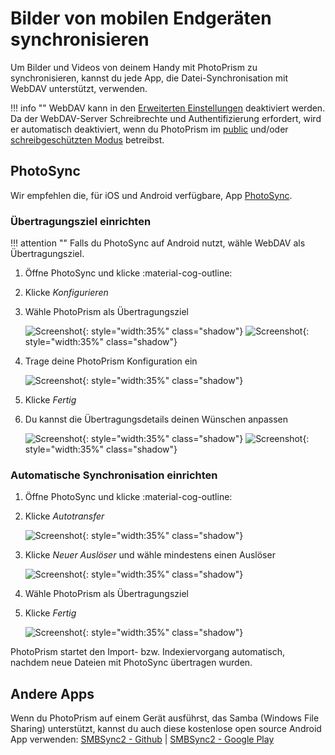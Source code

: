 # Bilder von mobilen Endgeräten synchronisieren #
Um Bilder und Videos von deinem Handy mit PhotoPrism zu synchronisieren, kannst du jede App, die Datei-Synchronisation mit WebDAV unterstützt, verwenden.

!!! info ""
    WebDAV kann in den [Erweiterten Einstellungen](../settings/advanced.md) deaktiviert werden.
    Da der WebDAV-Server Schreibrechte und Authentifizierung erfordert, wird er automatisch deaktiviert, wenn du PhotoPrism im [public](https://docs.photoprism.app/getting-started/config-options/#authentication) und/oder [schreibgeschützten Modus](https://docs.photoprism.app/getting-started/config-options/#feature-flags) betreibst.

## PhotoSync ##
Wir empfehlen die, für iOS und Android verfügbare, App [PhotoSync](https://link.photoprism.app/photosync).

### Übertragungsziel einrichten ###

!!! attention ""
    Falls du PhotoSync auf Android nutzt, wähle WebDAV als Übertragungsziel. 

1. Öffne PhotoSync und klicke :material-cog-outline:
2. Klicke *Konfigurieren*
3. Wähle PhotoPrism als Übertragungsziel

      ![Screenshot](img/photosync-1.jpg){: style="width:35%" class="shadow"}
      ![Screenshot](img/photosync-2.jpg){: style="width:35%" class="shadow"}
   
4. Trage deine PhotoPrism Konfiguration ein

      ![Screenshot](img/photosync-3.jpg){: style="width:35%" class="shadow"}

5. Klicke *Fertig*
6. Du kannst die Übertragungsdetails deinen Wünschen anpassen
   
      ![Screenshot](img/photosync-4.jpg){: style="width:35%" class="shadow"}
      ![Screenshot](img/photosync-5.jpg){: style="width:35%" class="shadow"}
   
### Automatische Synchronisation einrichten ###
1. Öffne PhotoSync und klicke :material-cog-outline:
2. Klicke *Autotransfer*

      ![Screenshot](img/photosync-1.jpg){: style="width:35%" class="shadow"}

3. Klicke *Neuer Auslöser* und wähle mindestens einen Auslöser
   
      ![Screenshot](img/photosync-6.jpg){: style="width:35%" class="shadow"}
   
4. Wähle PhotoPrism als Übertragungsziel
5. Klicke *Fertig*

      ![Screenshot](img/photosync-7.jpg){: style="width:35%" class="shadow"}

PhotoPrism startet den Import- bzw. Indexiervorgang automatisch, nachdem neue Dateien mit PhotoSync übertragen wurden.

## Andere Apps ##
Wenn du PhotoPrism auf einem Gerät ausführst, das Samba (Windows File Sharing) unterstützt, kannst du auch diese kostenlose open source Android App verwenden:
[SMBSync2 - Github](https://github.com/Sentaroh/SMBSync2/releases) | [SMBSync2 - Google Play](https://play.google.com/store/apps/details?id=com.sentaroh.android.SMBSync2)
